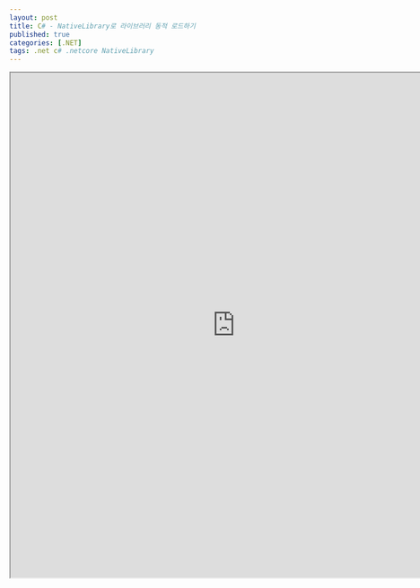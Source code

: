 ```yaml
---
layout: post
title: C# - NativeLibrary로 라이브러리 동적 로드하기
published: true
categories: [.NET]
tags: .net c# .netcore NativeLibrary
---  
```

<iframe width="800" height="900" src="https://docs.google.com/document/d/e/2PACX-1vQbUs4sNwzS-kzmwFi_aukHsEHiN4e2m7G0Uv8YTsipM-df72R2uLT1HocV0pHtiYffK6rtWZHslTGF/pub?embedded=true"></iframe>    
   